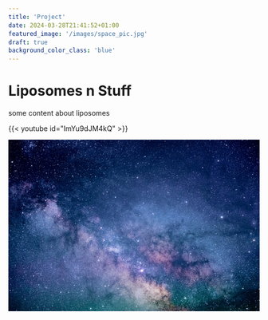 ```yaml
---
title: 'Project'
date: 2024-03-28T21:41:52+01:00
featured_image: '/images/space_pic.jpg'
draft: true
background_color_class: 'blue'
---
```


# Liposomes n Stuff

some content about liposomes

{{< youtube id="ImYu9dJM4kQ" >}}

![more space](project_space.jpg)